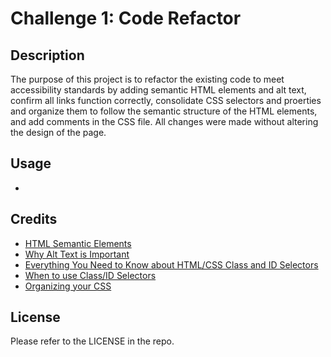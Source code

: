 # Challenge 1: Code Refactor

## Description
The purpose of this project is to refactor the existing code to meet accessibility standards by adding semantic HTML elements and alt text, confirm all links function correctly, consolidate CSS selectors and proerties and organize them to follow the semantic structure of the HTML elements, and add comments in the CSS file. All changes were made without altering the design of the page.

## Usage
-

## Credits
- [HTML Semantic Elements](https://www.w3schools.com/html/html5_semantic_elements.asp)
- [Why Alt Text is Important](https://moz.com/learn/seo/alt-text)
- [Everything You Need to Know about HTML/CSS Class and ID Selectors](https://www.udacity.com/blog/2021/01/html-css-class-and-id-selectors-everything-you-need-to-know.html)
- [When to use Class/ID Selectors](https://www.codecademy.com/forum_questions/53ac57c3282ae3c0820004d5)
- [Organizing your CSS](https://developer.mozilla.org/en-US/docs/Learn/CSS/Building_blocks/Organizing)

## License
Please refer to the LICENSE in the repo.
